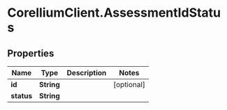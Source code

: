 # CorelliumClient.AssessmentIdStatus

## Properties

Name | Type | Description | Notes
------------ | ------------- | ------------- | -------------
**id** | **String** |  | [optional] 
**status** | **String** |  | 


